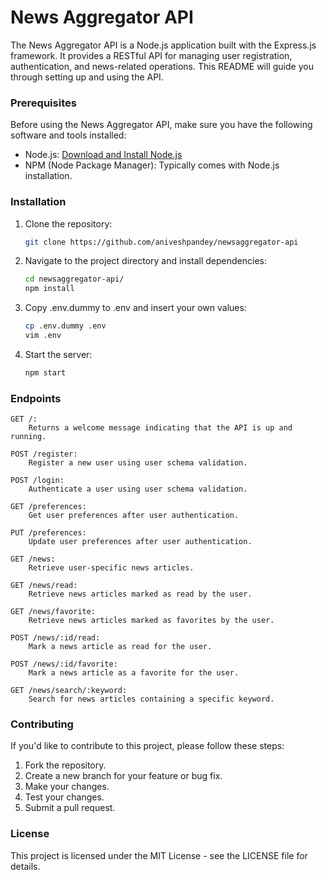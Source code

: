 # News Aggregator API

The News Aggregator API is a Node.js application built with the Express.js framework. It provides a RESTful API for managing user registration, authentication, and news-related operations. This README will guide you through setting up and using the API.

### Prerequisites

Before using the News Aggregator API, make sure you have the following software and tools installed:

- Node.js: [Download and Install Node.js](https://nodejs.org/)
- NPM (Node Package Manager): Typically comes with Node.js installation.

### Installation

1. Clone the repository:

   ```bash
   git clone https://github.com/aniveshpandey/newsaggregator-api
   ```

1. Navigate to the project directory and install dependencies:
    
    ```bash
    cd newsaggregator-api/
    npm install
    ```

1. Copy .env.dummy to .env and insert your own values:

    ```bash
    cp .env.dummy .env
    vim .env
    ```

1. Start the server:
    
    ```bash
    npm start
    ```

### Endpoints

    GET /:
        Returns a welcome message indicating that the API is up and running.

    POST /register:
        Register a new user using user schema validation.

    POST /login:
        Authenticate a user using user schema validation.

    GET /preferences:
        Get user preferences after user authentication.

    PUT /preferences:
        Update user preferences after user authentication.

    GET /news:
        Retrieve user-specific news articles.

    GET /news/read:
        Retrieve news articles marked as read by the user.

    GET /news/favorite:
        Retrieve news articles marked as favorites by the user.

    POST /news/:id/read:
        Mark a news article as read for the user.

    POST /news/:id/favorite:
        Mark a news article as a favorite for the user.

    GET /news/search/:keyword:
        Search for news articles containing a specific keyword.

### Contributing

If you'd like to contribute to this project, please follow these steps:

1. Fork the repository.
2. Create a new branch for your feature or bug fix.
3.  Make your changes.
4. Test your changes.
5. Submit a pull request.

### License

This project is licensed under the MIT License - see the LICENSE file for details.
